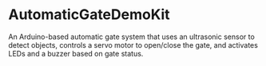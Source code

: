 # AutomaticGateDemoKit
An Arduino-based automatic gate system that uses an ultrasonic sensor to detect objects, controls a servo motor to open/close the gate, and activates LEDs and a buzzer based on gate status.
